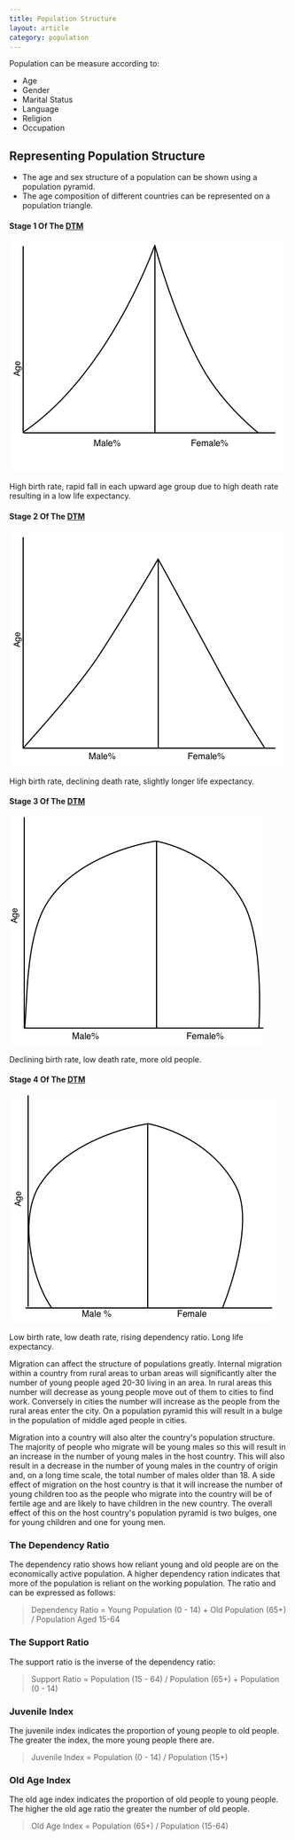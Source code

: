 ```yaml
---
title: Population Structure
layout: article
category: population
---
```


Population can be measure according to:

- Age
- Gender
- Marital Status
- Language
- Religion
- Occupation

## Representing Population Structure

- The age and sex structure of a population can be shown using a population pyramid.
- The age composition of different countries can be represented on a population triangle.

#### Stage 1 Of The [DTM](/population/demographic-transition-model)

![](/images/population/10/stage1.png)

High birth rate, rapid fall in each upward age group due to high death rate resulting in a low life expectancy.

#### Stage 2 Of The [DTM](/population/demographic-transition-model)

![](/images/population/10/stage2.png)

High birth rate, declining death rate, slightly longer life expectancy.

#### Stage 3 Of The [DTM](/population/demographic-transition-model)

![](/images/population/10/stage3.png)

Declining birth rate, low death rate, more old people.

#### Stage 4 Of The [DTM](/population/demographic-transition-model)

![](/images/population/10/stage4.png)

Low birth rate, low death rate, rising dependency ratio. Long life expectancy.

Migration can affect the structure of populations greatly. Internal migration within a country from rural areas to urban areas will significantly alter the number of young people aged 20-30 living in an area. In rural areas this number will decrease as young people move out of them to cities to find work. Conversely in cities the number will increase as the people from the rural areas enter the city. On a population pyramid this will result in a bulge in the population of middle aged people in cities.

Migration into a country will also alter the country's population structure. The majority of people who migrate will be young males so this will result in an increase in the number of young males in the host country. This will also result in a decrease in the number of young males in the country of origin and, on a long time scale, the total number of males older than 18. A side effect of migration on the host country is that it will increase the number of young children too as the people who migrate into the country will be of fertile age and are likely to have children in the new country. The overall effect of this on the host country's population pyramid is two bulges, one for young children and one for young men.

### The Dependency Ratio

The dependency ratio shows how reliant young and old people are on the economically active population. A higher dependency ration indicates that more of the population is reliant on the working population. The ratio and can be expressed as follows:

> Dependency Ratio = Young Population (0 - 14) + Old Population (65+) / Population Aged 15-64

### The Support Ratio

The support ratio is the inverse of the dependency ratio:

> Support Ratio = Population (15 - 64) / Population (65+) + Population (0 - 14)

### Juvenile Index

The juvenile index indicates the proportion of young people to old people. The greater the index, the more young people there are.

> Juvenile Index = Population (0 - 14) / Population (15+)

### Old Age Index

The old age index indicates the proportion of old people to young people. The higher the old age ratio the greater the number of old people.

> Old Age Index = Population (65+) / Population (15-64)
